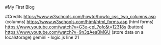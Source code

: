 #My First Blog

#Credits
https://www.w3schools.com/howto/howto_css_two_columns.asp (columns)
https://www.w3schools.com/html/html_forms.asp (html forms)
https://www.youtube.com/watch?v=G3e-cpL7ofc&t=12318s (button)
https://www.youtube.com/watch?v=9n3qAeaBMGU (store data on a localstorage)
gemini - logic.js line 21

